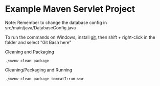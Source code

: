 # Example Maven Servlet Project

Note: Remember to change the database config in src/main/java/DatabaseConfig.java

To run the commands on Windows, install [git](https://git-scm.com/downloads), then shift + right-click in the folder and select "Git Bash here"

Cleaning and Packaging

```
./mvnw clean package
```

Cleaning/Packaging and Running

```
./mvnw clean package tomcat7:run-war
```
